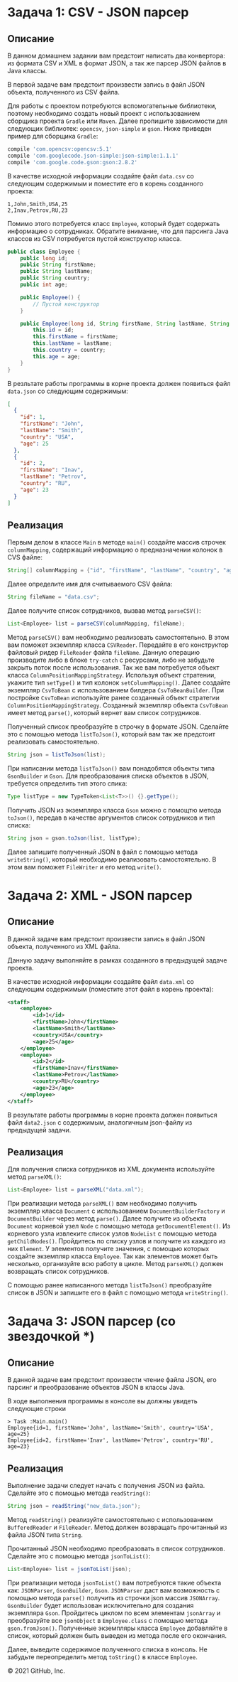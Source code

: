 # Задача 1: CSV - JSON парсер

## Описание
В данном домашнем задании вам предстоит написать два конвертора: из формата CSV и XML в формат JSON, а так же парсер JSON файлов в Java классы.

В первой задаче вам предстоит произвести запись в файл JSON объекта, полученного из CSV файла.

Для работы с проектом потребуются вспомогательные библиотеки, поэтому необходимо создать новый проект с использованием сборщика проекта `Gradle` или `Maven`. Далее пропишите зависимости для следующих библиотек: `opencsv`, `json-simple` и `gson`. Ниже приведен пример для сборщика `Gradle`:
```gradle
compile 'com.opencsv:opencsv:5.1'
compile 'com.googlecode.json-simple:json-simple:1.1.1'
compile 'com.google.code.gson:gson:2.8.2'
```
В качестве исходной информации создайте файл `data.csv` со следующим содержимым и поместите его в корень созданного проекта:
```csv
1,John,Smith,USA,25
2,Inav,Petrov,RU,23
```
Помимо этого потребуется класс `Employee`, который будет содержать информацию о сотрудниках. Обратите внимание, что для парсинга Java классов из CSV потребуется пустой конструктор класса.
```java
public class Employee {
    public long id;
    public String firstName;
    public String lastName;
    public String country;
    public int age;

    public Employee() {
        // Пустой конструктор
    }

    public Employee(long id, String firstName, String lastName, String country, int age) {
        this.id = id;
        this.firstName = firstName;
        this.lastName = lastName;
        this.country = country;
        this.age = age;
    }   
}
``` 
В резльтате работы программы в корне проекта должен появиться файл `data.json` со следующим содержимым:
```json
[
  {
    "id": 1,
    "firstName": "John",
    "lastName": "Smith",
    "country": "USA",
    "age": 25
  },
  {
    "id": 2,
    "firstName": "Inav",
    "lastName": "Petrov",
    "country": "RU",
    "age": 23
  }
]
```

## Реализация
Первым делом в классе `Main` в методе `main()` создайте массив строчек `columnMapping`, содержащий информацию о предназначении колонок в CVS файле:
```java
String[] columnMapping = {"id", "firstName", "lastName", "country", "age"};
```
Далее определите имя для считываемого CSV файла:
```java
String fileName = "data.csv";
```
Далее получите список сотрудников, вызвав метод `parseCSV()`:
```java
List<Employee> list = parseCSV(columnMapping, fileName);
```
Метод `parseCSV()` вам необходимо реализовать самостоятельно. В этом вам поможет экземпляр класса `CSVReader`. Передайте в его конструктор файловый ридер `FileReader` файла `fileName`. Данную операцию производите либо в блоке `try-catch` с ресурсами, либо не забудьте закрыть поток после использования. Так же вам потребуется объект класса `ColumnPositionMappingStrategy`. Используя объект стратении, укажите тип `setType()` и тип колонок `setColumnMapping()`. Далее создайте экземпляр `CsvToBean` с использованием билдера `CsvToBeanBuilder`. При постройке `CsvToBean` используйте ранее созданный объект стратегии `ColumnPositionMappingStrategy`. Созданный экземпляр объекта `CsvToBean` имеет метод `parse()`, который вернет вам список сотрудников.

Полученный список преобразуйте в строчку в формате JSON. Сделайте это с помощью метода `listToJson()`, который вам так же предстоит реализовать самостоятельно.
```java
String json = listToJson(list);
```
При написании метода `listToJson()` вам понадобятся объекты типа `GsonBuilder` и `Gson`. Для преобразования списка объектов в JSON, требуется определить тип этого спика:
```java
Type listType = new TypeToken<List<T>>() {}.getType();
```
Получить JSON из экземпляра класса `Gson` можно с помощтю метода `toJson()`, передав в качестве аргументов список сотрудников и тип списка:
```java
String json = gson.toJson(list, listType);
```
Далее запишите полученный JSON в файл с помощью метода `writeString()`, который необходимо реализовать самостоятельно. В этом вам поможет `FileWriter` и его метод `write()`.

# Задача 2: XML - JSON парсер

## Описание
В данной задаче вам предстоит произвести запись в файл JSON объекта, полученного из XML файла.

Данную задачу выполняйте в рамках созданного в предыдущей задаче проекта.

В качестве исходной информации создайте файл `data.xml` со следующим содержимым (поместите этот файл в корень проекта):
```xml
<staff>
    <employee>
        <id>1</id>
        <firstName>John</firstName>
        <lastName>Smith</lastName>
        <country>USA</country>
        <age>25</age>
    </employee>
    <employee>
        <id>2</id>
        <firstName>Inav</firstName>
        <lastName>Petrov</lastName>
        <country>RU</country>
        <age>23</age>
    </employee>
</staff>
```
В резyльтате работы программы в корне проекта должен появиться файл `data2.json` с содержимым, аналогичным json-файлу из предыдущей задачи.

## Реализация
Для получения списка сотрудников из XML документа используйте метод `parseXML()`:
```java
List<Employee> list = parseXML("data.xml");
```
При реализации метода `parseXML()` вам необходимо получить экземпляр класса `Document` с использованием `DocumentBuilderFactory` и `DocumentBuilder` через метод `parse()`. Далее получите из объекта `Document` корневой узел `Node` с помощью метода `getDocumentElement()`. Из корневого узла извлеките список узлов `NodeList` с помощью метода `getChildNodes()`. Пройдитесь по списку узлов и получите из каждого из них `Element`. У элементов получите значения, с помощью которых создайте экземпляр класса `Employee`. Так как элементов может быть несколько, организуйте всю работу в цикле. Метод `parseXML()` должен возвращать список сотрудников. 

С помощью ранее написанного метода `listToJson()` преобразуйте список в JSON и запишите его в файл c помощью метода `writeString()`.

# Задача 3: JSON парсер (со звездочкой *)

## Описание
В данной задаче вам предстоит произвести чтение файла JSON, его парсинг и преобразование объектов JSON в классы Java.

В ходе выполнения программы в консоле вы должны увидеть следующие строки
```
> Task :Main.main()
Employee{id=1, firstName='John', lastName='Smith', country='USA', age=25}
Employee{id=2, firstName='Inav', lastName='Petrov', country='RU', age=23}
```

## Реализация
Выполнение задачи следует начать с получения JSON из файла. Сделайте это с помощью метода `readString()`: 
```java
String json = readString("new_data.json");
```
Метод `readString()` реализуйте самостоятельно с использованием `BufferedReader` и `FileReader`. Метод должен возвращать прочитанный из файла JSON типа `String`.

Прочитанный JSON необходимо преобразовать в список сотрудников. Сделайте это с помощью метода `jsonToList()`:
```java
List<Employee> list = jsonToList(json);
```
При реализации метода `jsonToList()` вам потребуются такие объекта как: `JSONParser`, `GsonBuilder`, `Gson`. `JSONParser` даст вам возможность с помощью метода `parse()` получить из строчки json массив `JSONArray`. `GsonBuilder` будет использован исключительно для создания экземпляра `Gson`. Пройдитесь циклом по всем элементам `jsonArray` и преобразуйте все `jsonObject` в `Employee.class` с помощью метода `gson.fromJson()`. Полученные экземпляры класса `Employee` добавляйте в список, который должен быть выведен из метода после его окончания.

Далее, выведите содержимое полученного списка в консоль. Не забудьте переопределить метод `toString()` в классе `Employee`.

© 2021 GitHub, Inc.
